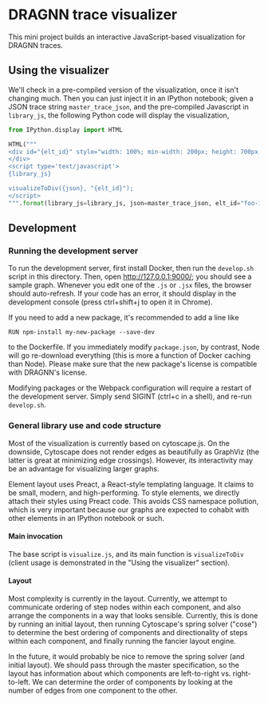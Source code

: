 # DRAGNN trace visualizer

This mini project builds an interactive JavaScript-based visualization for
DRAGNN traces.

## Using the visualizer

We'll check in a pre-compiled version of the visualization, once it isn't
changing much. Then you can just inject it in an IPython notebook; given a JSON
trace string `master_trace_json`, and the pre-compiled Javascript in
`library_js`, the following Python code will display the visualization,

```python
from IPython.display import HTML

HTML("""
<div id="{elt_id}" style="width: 100%; min-width: 200px; height: 700px;">
</div>
<script type='text/javascript'>
{library_js}

visualizeToDiv({json}, "{elt_id}");
</script>
""".format(library_js=library_js, json=master_trace_json, elt_id="foo-123"))
```

## Development

### Running the development server

To run the development server, first install Docker, then run the `develop.sh`
script in this directory. Then, open http://127.0.0.1:9000/; you should see a
sample graph. Whenever you edit one of the `.js` or `.jsx` files, the browser
should auto-refresh. If your code has an error, it should display in the
development console (press ctrl+shift+j to open it in Chrome).

If you need to add a new package, it's recommended to add a line like

```
RUN npm-install my-new-package --save-dev
```

to the Dockerfile. If you immediately modify `package.json`, by contrast, Node
will go re-download everything (this is more a function of Docker caching than
Node). Please make sure that the new package's license is compatible with
DRAGNN's license.

Modifying packages or the Webpack configuration will require a restart of the
development server. Simply send SIGINT (ctrl+c in a shell), and re-run
`develop.sh`.

### General library use and code structure

Most of the visualization is currently based on cytoscape.js. On the downside,
Cytoscape does not render edges as beautifully as GraphViz (the latter is great
at minimizing edge crossings). However, its interactivity may be an advantage
for visualizing larger graphs.

Element layout uses Preact, a React-style templating language. It claims to be
small, modern, and high-performing. To style elements, we directly attach their
styles using Preact code. This avoids CSS namespace pollution, which is very
important because our graphs are expected to cohabit with other elements in an
IPython notebook or such.

#### Main invocation

The base script is `visualize.js`, and its main function is `visualizeToDiv`
(client usage is demonstrated in the "Using the visualizer" section).

#### Layout

Most complexity is currently in the layout. Currently, we attempt to communicate
ordering of step nodes within each component, and also arrange the components in
a way that looks sensible. Currently, this is done by running an initial layout,
then running Cytoscape's spring solver ("cose") to determine the best ordering
of components and directionality of steps within each component, and finally
running the fancier layout engine.

In the future, it would probably be nice to remove the spring solver (and
initial layout). We should pass through the master specification, so the layout
has information about which components are left-to-right vs. right-to-left. We
can determine the order of components by looking at the number of edges from one
component to the other.
